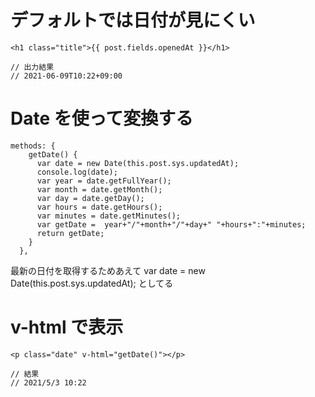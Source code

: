 # デフォルトでは日付が見にくい

```
<h1 class="title">{{ post.fields.openedAt }}</h1>

// 出力結果
// 2021-06-09T10:22+09:00  
```

# Date を使って変換する

```
methods: {
    getDate() {
      var date = new Date(this.post.sys.updatedAt);
      console.log(date);
      var year = date.getFullYear();
      var month = date.getMonth();
      var day = date.getDay();
      var hours = date.getHours();
      var minutes = date.getMinutes();
      var getDate =  year+"/"+month+"/"+day+" "+hours+":"+minutes;
      return getDate;
    }
  },
```
最新の日付を取得するためあえて var date = new Date(this.post.sys.updatedAt); としてる  

# v-html で表示

```
<p class="date" v-html="getDate()"></p>

// 結果
// 2021/5/3 10:22
```
